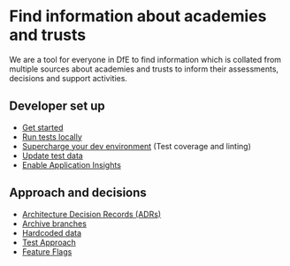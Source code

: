 # Find information about academies and trusts

We are a tool for everyone in DfE to find information which is collated from multiple sources about academies and trusts to inform their assessments, decisions and support activities.

## Developer set up

- [Get started](docs/getting-started.md)
- [Run tests locally](docs/run-tests-locally.md)
- [Supercharge your dev environment](docs/supercharge-your-dev-environment.md) (Test coverage and linting)
- [Update test data](docs/update-test-data.md)
- [Enable Application Insights](docs/application-insights.md)

## Approach and decisions

- [Architecture Decision Records (ADRs)](docs/adrs)
- [Archive branches](docs/archive-branches.md)
- [Hardcoded data](docs/hardcoded-data.md)
- [Test Approach](docs/test-approach.md)
- [Feature Flags](docs/feature-flags.md)